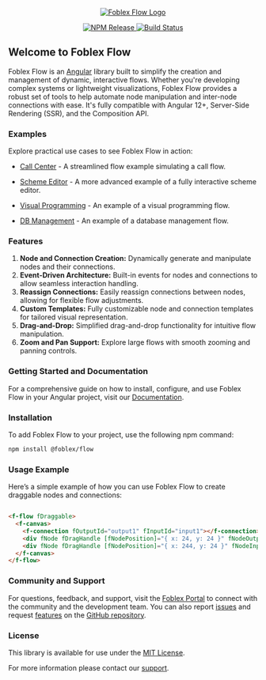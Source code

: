 <p align="center">
  <a href="https://flow.foblex.com/">
    <img style="margin: auto" src="https://github.com/user-attachments/assets/ee1d39f6-0a89-4cb9-8dee-1652aba82e69" alt="Foblex Flow Logo"/>
  </a>
</p>

<p align="center">
  <a href="https://www.npmjs.com/package/@foblex/flow">
    <img src="https://img.shields.io/npm/v/@foblex/flow.svg?logo=npm&logoColor=fff&label=Release&color=limegreen" alt="NPM Release"/>
  </a>
  <a href="https://github.com/foblex/f-flow/actions/workflows/tests-ci.yml">
    <img src="https://github.com/foblex/f-flow/actions/workflows/tests-ci.yml/badge.svg" alt="Build Status"/>
  </a>
</p>

## Welcome to Foblex Flow

Foblex Flow is an [Angular](https://angular.dev/) library built to simplify the creation and management of dynamic, interactive flows. 
Whether you're developing complex systems or lightweight visualizations, Foblex Flow provides a robust set of tools to help automate node manipulation and inter-node connections with ease. It's fully compatible with Angular 12+, Server-Side Rendering (SSR), and the Composition API.

### Examples

Explore practical use cases to see Foblex Flow in action:

- [Call Center](https://github.com/Foblex/f-flow-example) - A streamlined flow example simulating a call flow.

- [Scheme Editor](https://github.com/Foblex/f-scheme-editor) - A more advanced example of a fully interactive scheme editor.

- [Visual Programming](https://flow.foblex.com/examples/f-visual-programming-flow/) - An example of a visual programming flow.

- [DB Management](https://flow.foblex.com/examples/f-db-management-flow/) - An example of a database management flow.

### Features

1. **Node and Connection Creation:** Dynamically generate and manipulate nodes and their connections.
2. **Event-Driven Architecture:** Built-in events for nodes and connections to allow seamless interaction handling.
3. **Reassign Connections:** Easily reassign connections between nodes, allowing for flexible flow adjustments.
4. **Custom Templates:** Fully customizable node and connection templates for tailored visual representation.
5. **Drag-and-Drop:** Simplified drag-and-drop functionality for intuitive flow manipulation.
6. **Zoom and Pan Support:** Explore large flows with smooth zooming and panning controls.

### Getting Started and Documentation

For a comprehensive guide on how to install, configure, and use Foblex Flow in your Angular project, visit our [Documentation](https://flow.foblex.com/docs/get-started).

### Installation

To add Foblex Flow to your project, use the following npm command:

```bash
npm install @foblex/flow
```

### Usage Example

Here’s a simple example of how you can use Foblex Flow to create draggable nodes and connections:

```html

<f-flow fDraggable>
  <f-canvas>
    <f-connection fOutputId="output1" fInputId="input1"></f-connection>
    <div fNode fDragHandle [fNodePosition]="{ x: 24, y: 24 }" fNodeOutput fOutputId="output1" fOutputConnectableSide="right"> Drag me</div>
    <div fNode fDragHandle [fNodePosition]="{ x: 244, y: 24 }" fNodeInput fInputId="input1" fInputConnectableSide="left"> Drag me</div>
  </f-canvas>
</f-flow>
```

### Community and Support

For questions, feedback, and support, visit the [Foblex Portal](https://flow.foblex.com/) to connect with the community and the development team.
You can also report [issues](https://github.com/Foblex/flow/issues) and request [features](https://github.com/Foblex/flow/discussions) on the [GitHub repository](https://github.com/Foblex/flow).

### License

This library is available for use under the [MIT License](./LICENSE).

For more information please contact our [support](mailto:support@foblex.com).

